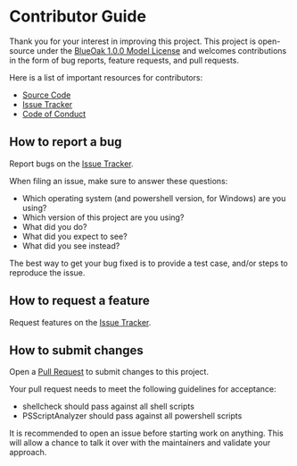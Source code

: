 # Contributor Guide

Thank you for your interest in improving this project. This project is open-source under the [BlueOak 1.0.0 Model License](https://spdx.org/licenses/BlueOak-1.0.0) and welcomes contributions in the form of bug reports, feature requests, and pull requests.

Here is a list of important resources for contributors:

- [Source Code](https://github.com/kergoth/system-setup)
- [Issue Tracker](https://github.com/kergoth/system-setup/issues)
- [Code of Conduct](CODE_OF_CONDUCT.md)

## How to report a bug

Report bugs on the [Issue Tracker](https://github.com/kergoth/system-setup/issues).

When filing an issue, make sure to answer these questions:

- Which operating system (and powershell version, for Windows) are you using?
- Which version of this project are you using?
- What did you do?
- What did you expect to see?
- What did you see instead?

The best way to get your bug fixed is to provide a test case, and/or steps to reproduce the issue.

## How to request a feature

Request features on the [Issue Tracker](https://github.com/kergoth/system-setup/issues).

## How to submit changes

Open a [Pull Request](https://github.com/kergoth/system-setup/pulls) to submit changes to this project.

Your pull request needs to meet the following guidelines for acceptance:

- shellcheck should pass against all shell scripts
- PSScriptAnalyzer should pass against all powershell scripts

It is recommended to open an issue before starting work on anything. This will allow a chance to talk it over with the maintainers and validate your approach.
